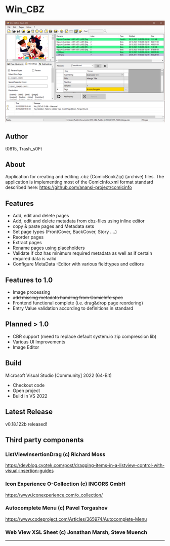 # Win_CBZ

![Screenshot](/meta/Screenshot.png)

## Author

t0815, Trash_s0Ft

## About

Application for creating and editing .cbz (ComicBookZip)
(archive) files. The application is implementing most of the ComicInfo.xml format
standard described here: https://github.com/anansi-project/comicinfo

## Features

- Add, edit and delete pages
- Add, edit and delete metadata from cbz-files using inline editor
- copy & paste pages and Metadata sets
- Set page types (FrontCover, BackCover, Story ....)
- Reorder pages
- Extract pages
- Rename pages using placeholders
- Validate if cbz has minimum required metadata as well as if certain required data is valid
- Configure MetaData -Editor with various fieldtypes and editors

## Features to 1.0

- Image processing
- ~~add missing metadata handling from ComicInfo spec~~
- Frontend functional complete (i.e. drag&drop page reordering)
- Entry Value validation according to definitions in standard

## Planned > 1.0

- CBR support (meed to replace default system.io zip compression lib)
- Various UI Improvements
- Image Editor

## Build

Microsoft Visual Studio [Community] 2022 (64-Bit) 

- Checkout code
- Open project
- Build in VS 2022

## Latest Release

v0.18.122b released!

## Third party components

### ListViewInsertionDrag (c) Richard Moss

https://devblog.cyotek.com/post/dragging-items-in-a-listview-control-with-visual-insertion-guides


### Icon Experience O-Collection (c) INCORS GmbH

https://www.iconexperience.com/o_collection/


### Autocomplete Menu (c) Pavel Torgashov

https://www.codeproject.com/Articles/365974/Autocomplete-Menu


### Web View XSL Sheet (c) Jonathan Marsh, Steve Muench



***
